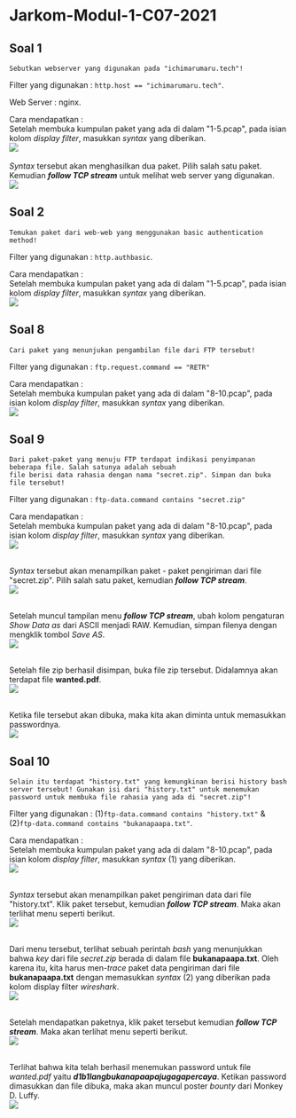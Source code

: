 # Jarkom-Modul-1-C07-2021

## Soal 1

```
Sebutkan webserver yang digunakan pada "ichimarumaru.tech"!
```
Filter yang digunakan : `http.host == "ichimarumaru.tech"`.

Web Server : nginx.

Cara mendapatkan :<br>
Setelah membuka kumpulan paket yang ada di dalam "1-5.pcap", pada isian kolom *display filter*, masukkan *syntax* yang diberikan.<br>
<img src="./assets/img/1.1.png"><br><br>
*Syntax* tersebut akan menghasilkan dua paket. Pilih salah satu paket. Kemudian ***follow TCP stream*** untuk melihat web server yang digunakan.<br>
<img src="./assets/img/1.2.png">

## Soal 2

```
Temukan paket dari web-web yang menggunakan basic authentication method!
```
Filter yang digunakan : `http.authbasic`.

Cara mendapatkan : <br>
Setelah membuka kumpulan paket yang ada di dalam "1-5.pcap", pada isian kolom *display filter*, masukkan *syntax* yang diberikan.<br>
<img src="./assets/img/2.1.png">

## Soal 8

```
Cari paket yang menunjukan pengambilan file dari FTP tersebut!
```
Filter yang digunakan : `ftp.request.command == "RETR"`

Cara mendapatkan : <br>
Setelah membuka kumpulan paket yang ada di dalam "8-10.pcap", pada isian kolom *display filter*, masukkan *syntax* yang diberikan.<br>
<img src="./assets/img/8.1.png">

## Soal 9
```
Dari paket-paket yang menuju FTP terdapat indikasi penyimpanan beberapa file. Salah satunya adalah sebuah 
file berisi data rahasia dengan nama "secret.zip". Simpan dan buka file tersebut!
```
Filter yang digunakan : `ftp-data.command contains "secret.zip"`

Cara mendapatkan : <br>
Setelah membuka kumpulan paket yang ada di dalam "8-10.pcap", pada isian kolom *display filter*, masukkan *syntax* yang diberikan.<br>
<img src="./assets/img/9.1.png"><br><br>

*Syntax* tersebut akan menampilkan paket - paket pengiriman dari file "secret.zip". Pilih salah satu paket, kemudian ***follow TCP stream***.<br>
<img src="./assets/img/9.2.png"><br><br>

Setelah muncul tampilan menu ***follow TCP stream***, ubah kolom pengaturan *Show Data as* dari ASCII menjadi RAW. Kemudian, simpan filenya dengan mengklik tombol *Save AS*.<br>
<img src="./assets/img/9.3.png"><br><br>

Setelah file zip berhasil disimpan, buka file zip tersebut. Didalamnya akan terdapat file **wanted.pdf**.<br>
<img src="./assets/img/9.4.png"><br><br>

Ketika file tersebut akan dibuka, maka kita akan diminta untuk memasukkan passwordnya.<br>
<img src="./assets/img/9.5.png">

## Soal 10
```
Selain itu terdapat "history.txt" yang kemungkinan berisi history bash server tersebut! Gunakan isi dari "history.txt" untuk menemukan password untuk membuka file rahasia yang ada di "secret.zip"!
```
Filter yang digunakan : (1)`ftp-data.command contains "history.txt"` & (2)`ftp-data.command contains "bukanapaapa.txt"`.

Cara mendapatkan : <br>
Setelah membuka kumpulan paket yang ada di dalam "8-10.pcap", pada isian kolom *display filter*, masukkan *syntax* (1) yang diberikan.<br>
<img src="./assets/img/10.1.png"><br><br>

*Syntax* tersebut akan menampilkan paket pengiriman data dari file "history.txt". Klik paket tersebut, kemudian ***follow TCP stream***. Maka akan terlihat menu seperti berikut.<br>
<img src="./assets/img/10.2.png"><br><br>

Dari menu tersebut, terlihat sebuah perintah *bash* yang menunjukkan bahwa *key* dari file *secret.zip* berada di dalam file **bukanapaapa.txt**. Oleh karena itu, kita harus men-*trace* paket data pengiriman dari file  **bukanapaapa.txt** dengan memasukkan *syntax* (2) yang diberikan pada kolom display filter *wireshark*.<br>
<img src="./assets/img/10.3.png"><br><br>

Setelah mendapatkan paketnya, klik paket tersebut kemudian ***follow TCP stream***. Maka akan terlihat menu seperti berikut.<br>
<img src="./assets/img/10.4.png"><br><br>

Terlihat bahwa kita telah berhasil menemukan password untuk file *wanted.pdf* yaitu ***d1b1langbukanapaapajugagapercaya***. Ketikan password dimasukkan dan file dibuka, maka akan muncul poster *bounty* dari Monkey D. Luffy.<br>
<img src="./assets/img/10.5.PNG"><br><br>
